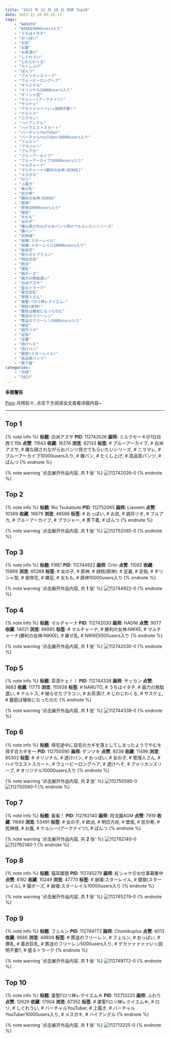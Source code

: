 ```yaml
---
title: "2023 年 11 月 18 日 月榜 Top10"
date: 2023-11-20 05:15:17
tags:
    - "NARUTO"
    - "NIKKE5000users入り"
    - "うちはイタチ"
    - "おっぱい"
    - "お尻"
    - "お腹"
    - "お茶漬け"
    - "しぐれうい"
    - "じわじわくる"
    - "たくし上げ"
    - "ぱんつ"
    - "アメリカンスリーブ"
    - "ウェービーロングヘア"
    - "オリジナル"
    - "オリジナル10000users入り"
    - "ギリシャ型"
    - "ケルシー(アークナイツ)"
    - "サスケェ"
    - "デカァァァァァいッ説明不要!!"
    - "ナルトス"
    - "ニラマレ"
    - "ハイアングル"
    - "ハイウエストスカート"
    - "バーチャルYouTuber"
    - "バーチャルYouTuber10000users入り"
    - "フェルン"
    - "ブラジャー"
    - "ブルアカ"
    - "ブルーアーカイブ"
    - "ブルーアーカイブ10000users入り"
    - "マルチャーナ"
    - "マルチャーナ(勝利の女神:NIKKE)"
    - "メスガキ"
    - "ロリ"
    - "上履き"
    - "乗せ乳"
    - "凯尔希"
    - "勝利の女神:NIKKE"
    - "原神"
    - "原神10000users入り"
    - "壁纸"
    - "太もも"
    - "女の子"
    - "嫌な顔されながらおパンツ見せてもらいたいシリーズ"
    - "嫌パン"
    - "尻神様"
    - "崩壊:スターレイル"
    - "崩壊:スターレイル10000users入り"
    - "彼岸花"
    - "拗らせたブラコン"
    - "明日方舟"
    - "欧派"
    - "爆乳"
    - "猫ポーズ"
    - "画力の無駄遣い"
    - "白洲アズサ"
    - "盛るトラーク"
    - "着衣巨乳"
    - "管理人さん"
    - "粛聖!!ロリ神レクイエム☆"
    - "胡桃(原神)"
    - "腹筋は犠牲になったのだ"
    - "葬送のフリーレン"
    - "葬送のフリーレン5000users入り"
    - "裸足"
    - "調月リオ"
    - "足指"
    - "足裏"
    - "透けへそ"
    - "透けパン"
    - "銀狼(スターレイル)"
    - "高品質パンツ"
    - "黒下着"
categories:
    - "月榜"
    - "2023"
---
```


<i class="fa fa-triangle-exclamation"></i>**多图警告**<i class="fa fa-triangle-exclamation"></i>

[Pixiv](https://www.pixiv.net/) 月榜前十, 点击下方阅读全文查看详细内容~

<!-- more -->

---

## Top 1

{% note info %}
**标题**: 白洲アズサ
**PID**: 112742026 **画师**: ミルクセーキ＠1日目西て15b
**点赞**: 11943 **收藏**: 18276 **浏览**: 82133
**标签**: # ブルーアーカイブ, # 白洲アズサ, # 嫌な顔されながらおパンツ見せてもらいたいシリーズ, # ニラマレ, # ブルーアーカイブ10000users入り, # 嫌パン, # たくし上げ, # 高品質パンツ, # ぱんつ
{% endnote %}

{% note warning '点击展开作品内容, 共 **1** 张' %}
![112742026-0](https://i.pixiv.re/img-original/img/2023/10/22/00/00/11/112742026_p0.jpg)
{% endnote %}

## Top 2

{% note info %}
**标题**: Rio Tsukatsuki
**PID**: 112752065 **画师**: Liaowen
**点赞**: 10369 **收藏**: 16679 **浏览**: 46566
**标签**: # おっぱい, # お尻, # 調月リオ, # ブルアカ, # ブルーアーカイブ, # ブラジャー, # 黒下着, # ぱんつ
{% endnote %}

{% note warning '点击展开作品内容, 共 **1** 张' %}
![112752065-0](https://i.pixiv.re/img-original/img/2023/10/22/10/34/26/112752065_p0.png)
{% endnote %}

## Top 3

{% note info %}
**标题**: FIRE!
**PID**: 112744922 **画师**: Criin
**点赞**: 11092 **收藏**: 15869 **浏览**: 65268
**标签**: # 女の子, # 原神, # 胡桃(原神), # 足裏, # 足指, # ギリシャ型, # 彼岸花, # 裸足, # 太もも, # 原神10000users入り
{% endnote %}

{% note warning '点击展开作品内容, 共 **1** 张' %}
![112744922-0](https://i.pixiv.re/img-original/img/2023/10/22/02/05/42/112744922_p0.jpg)
{% endnote %}

## Top 4

{% note info %}
**标题**: マルチャーナ
**PID**: 112742030 **画师**: HAONI
**点赞**: 9077 **收藏**: 14021 **浏览**: 68985
**标签**: # マルチャーナ, # 勝利の女神:NIKKE, # マルチャーナ(勝利の女神:NIKKE), # 乗せ乳, # NIKKE5000users入り
{% endnote %}

{% note warning '点击展开作品内容, 共 **1** 张' %}
![112742030-0](https://i.pixiv.re/img-original/img/2023/10/22/00/00/12/112742030_p0.jpg)
{% endnote %}

## Top 5

{% note info %}
**标题**: 茶漬ケェ！！
**PID**: 112744338 **画师**: サッカン
**点赞**: 9683 **收藏**: 11775 **浏览**: 115938
**标签**: # NARUTO, # うちはイタチ, # 画力の無駄遣い, # ナルトス, # 拗らせたブラコン, # お茶漬け, # じわじわくる, # サスケェ, # 腹筋は犠牲になったのだ
{% endnote %}

{% note warning '点击展开作品内容, 共 **1** 张' %}
![112744338-0](https://i.pixiv.re/img-original/img/2023/10/22/23/29/50/112744338_p0.png)
{% endnote %}

## Top 6

{% note info %}
**标题**: 帰宅途中に自宅のカギを落としてしまったようでやむを得ず合カギを～
**PID**: 112750590 **画师**: ゲンツキ
**点赞**: 8039 **收藏**: 11496 **浏览**: 85302
**标签**: # オリジナル, # 透けパン, # おっぱい, # 女の子, # 管理人さん, # ハイウエストスカート, # ウェービーロングヘア, # 透けへそ, # アメリカンスリーブ, # オリジナル10000users入り
{% endnote %}

{% note warning '点击展开作品内容, 共 **2** 张' %}
![112750590-0](https://i.pixiv.re/img-original/img/2023/10/22/09/00/03/112750590_p0.jpg)
![112750590-1](https://i.pixiv.re/img-original/img/2023/10/22/09/00/03/112750590_p1.jpg)
{% endnote %}

## Top 7

{% note info %}
**标题**: 看看！
**PID**: 112762140 **画师**: 阿戈魔AGM
**点赞**: 7919 **收藏**: 11669 **浏览**: 53491
**标签**: # 女の子, # 欧派, # 明日方舟, # 壁纸, # 凯尔希, # 尻神様, # お腹, # ケルシー(アークナイツ), # ぱんつ
{% endnote %}

{% note warning '点击展开作品内容, 共 **2** 张' %}
![112762140-0](https://i.pixiv.re/img-original/img/2023/10/22/18/33/42/112762140_p0.jpg)
![112762140-1](https://i.pixiv.re/img-original/img/2023/10/22/18/33/42/112762140_p1.jpg)
{% endnote %}

## Top 8

{% note info %}
**标题**: 猫耳銀狼
**PID**: 112745279 **画师**: 紅シャケ＠お仕事募集中
**点赞**: 8192 **收藏**: 10249 **浏览**: 47770
**标签**: # 崩壊:スターレイル, # 銀狼(スターレイル), # 猫ポーズ, # 崩壊:スターレイル10000users入り
{% endnote %}

{% note warning '点击展开作品内容, 共 **1** 张' %}
![112745279-0](https://i.pixiv.re/img-original/img/2023/10/22/01/46/48/112745279_p0.jpg)
{% endnote %}

## Top 9

{% note info %}
**标题**: フェルン
**PID**: 112749772 **画师**: Chomikuplus
**点赞**: 6013 **收藏**: 9666 **浏览**: 48809
**标签**: # 葬送のフリーレン, # フェルン, # おっぱい, # 爆乳, # 着衣巨乳, # 葬送のフリーレン5000users入り, # デカァァァァァいッ説明不要!!, # 盛るトラーク
{% endnote %}

{% note warning '点击展开作品内容, 共 **1** 张' %}
![112749772-0](https://i.pixiv.re/img-original/img/2023/10/22/08/00/02/112749772_p0.jpg)
{% endnote %}

## Top 10

{% note info %}
**标题**: 粛聖!!ロリ神レクイエム☆
**PID**: 112713225 **画师**: ふわり
**点赞**: 12629 **收藏**: 17904 **浏览**: 87352
**标签**: # 粛聖!!ロリ神レクイエム☆, # ロリ, # しぐれうい, # バーチャルYouTuber, # 上履き, # バーチャルYouTuber10000users入り, # メスガキ, # ハイアングル
{% endnote %}

{% note warning '点击展开作品内容, 共 **1** 张' %}
![112713225-0](https://i.pixiv.re/img-original/img/2023/10/21/00/07/05/112713225_p0.jpg)
{% endnote %}
